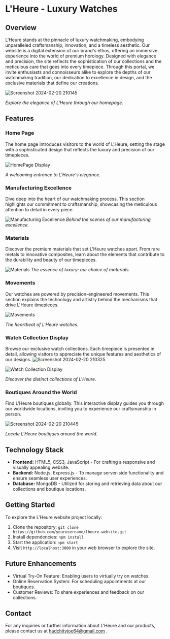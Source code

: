 # L'Heure - Luxury Watches

## Overview

L'Heure stands at the pinnacle of luxury watchmaking, embodying unparalleled craftsmanship, innovation, and a timeless aesthetic. Our website is a digital extension of our brand's ethos, offering an immersive experience into the world of premium horology. Designed with elegance and precision, the site reflects the sophistication of our collections and the meticulous care that goes into every timepiece. Through this portal, we invite enthusiasts and connoisseurs alike to explore the depths of our watchmaking tradition, our dedication to excellence in design, and the exclusive materials that define our creations.

![Screenshot 2024-02-20 210145](https://github.com/joe-hadchity/L-Heure/assets/105626252/92cf4b77-f919-44c3-abc0-038079a68598)

*Explore the elegance of L'Heure through our homepage.*

## Features

### Home Page
The home page introduces visitors to the world of L'Heure, setting the stage with a sophisticated design that reflects the luxury and precision of our timepieces.


![HomePage Display](https://github.com/joe-hadchity/L-Heure/assets/105626252/6666b826-a54d-46ba-880c-6f12d9a0cd96)

*A welcoming entrance to L'Heure's elegance.*

### Manufacturing Excellence
Dive deep into the heart of our watchmaking process. This section highlights our commitment to craftsmanship, showcasing the meticulous attention to detail in every piece.

![Manufacturing Excellence](path/to/manufacturing_screenshot.jpg)
*Behind the scenes of our manufacturing excellence.*

### Materials
Discover the premium materials that set L'Heure watches apart. From rare metals to innovative composites, learn about the elements that contribute to the durability and beauty of our timepieces.

![Materials](path/to/materials_screenshot.jpg)
*The essence of luxury: our choice of materials.*

### Movements
Our watches are powered by precision-engineered movements. This section explains the technology and artistry behind the mechanisms that drive L'Heure timepieces.

![Movements](https://github.com/joe-hadchity/L-Heure/assets/105626252/395daf22-8413-4502-9fb3-71ff7f3a7c1d)

*The heartbeat of L'Heure watches.*

### Watch Collection Display
Browse our exclusive watch collections. Each timepiece is presented in detail, allowing visitors to appreciate the unique features and aesthetics of our designs.
![Screenshot 2024-02-20 210325](https://github.com/joe-hadchity/L-Heure/assets/105626252/e9389ca2-f61b-4322-9c34-5ab247cc553f)

![Watch Collection Display](https://github.com/joe-hadchity/L-Heure/assets/105626252/b4557e95-d2cb-462f-a056-ff3a10537cf8)


*Discover the distinct collections of L'Heure.*

### Boutiques Around the World
Find L'Heure boutiques globally. This interactive display guides you through our worldwide locations, inviting you to experience our craftsmanship in person.

![Screenshot 2024-02-20 210445](https://github.com/joe-hadchity/L-Heure/assets/105626252/4c926a83-1cce-4936-aa7f-838ac41f8043)

*Locate L'Heure boutiques around the world.*

## Technology Stack

- **Frontend:** HTML5, CSS3, JavaScript - For crafting a responsive and visually appealing website.
- **Backend:** Node.js, Express.js - To manage server-side functionality and ensure seamless user experiences.
- **Database:** MongoDB - Utilized for storing and retrieving data about our collections and boutique locations.

## Getting Started

To explore the L'Heure website project locally:

1. Clone the repository: `git clone https://github.com/yourusername/lheure-website.git`
2. Install dependencies: `npm install`
3. Start the application: `npm start`
4. Visit `http://localhost:3000` in your web browser to explore the site.

## Future Enhancements

- Virtual Try-On Feature: Enabling users to virtually try on watches.
- Online Reservation System: For scheduling appointments at our boutiques.
- Customer Reviews: To share experiences and feedback on our collections.

## Contact

For any inquiries or further information about L'Heure and our products, please contact us at hadchityjoe64@gmail.com .

